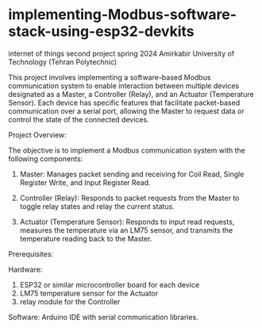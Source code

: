 # implementing-Modbus-software-stack-using-esp32-devkits
internet of things second project spring 2024 Amirkabir University of Technology (Tehran Polytechnic)

This project involves implementing a software-based Modbus communication system to enable interaction between multiple devices designated as a Master, a Controller (Relay), and an Actuator (Temperature Sensor). Each device has specific features that facilitate packet-based communication over a serial port, allowing the Master to request data or control the state of the connected devices.

Project Overview:

The objective is to implement a Modbus communication system with the following components:

1. Master: Manages packet sending and receiving for Coil Read, Single Register Write, and Input Register Read.

2. Controller (Relay): Responds to packet requests from the Master to toggle relay states and relay the current status.

3. Actuator (Temperature Sensor): Responds to input read requests, measures the temperature via an LM75 sensor, and transmits the temperature reading back to the Master.

Prerequisites:

Hardware: 
1. ESP32 or similar microcontroller board for each device
2. LM75 temperature sensor for the Actuator
3. relay module for the Controller

Software: Arduino IDE with serial communication libraries.



